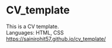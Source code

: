 # CV_template
This is a CV template.
<br>
Languages: HTML, CSS
<br>
https://sainirohit57.github.io/cv_template/
